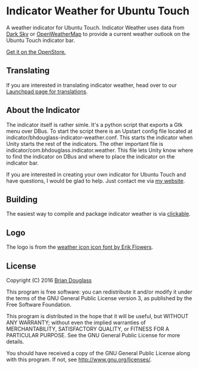 # Indicator Weather for Ubuntu Touch

A weather indicator for Ubuntu Touch. Indicator Weather uses data from
[Dark Sky](https://darksky.net/poweredby/) or [OpenWeatherMap](https://openweathermap.org/appid)
to provide a current weather outlook on the Ubuntu Touch indicator bar.

[Get it on the OpenStore.](https://open-store.io/app/indicator-weather.bhdouglass)

## Translating

If you are interested in translating indicator weather, head over to our
[Launchpad page for translations](https://translations.launchpad.net/ut-indicator-weather).

## About the Indicator

The indicator itself is rather simle. It's a python script that exports a Gtk
menu over DBus. To start the script there is an Upstart config file located at
indicator/bhdouglass-indicator-weather.conf. This starts the indicator when
Unity starts the rest of the indicators. The other important file is
indicator/com.bhdouglass.indicator.weather. This file lets Unity know where to
find the indicator on DBus and where to place the indicator on the indicator bar.

If you are interested in creating your own indicator for Ubuntu Touch and have
questions, I would be glad to help. Just contact me via [my website](https://bhdouglass.com/contact.html).

## Building

The easiest way to compile and package indicator weather is via [clickable](https://github.com/bhdouglass/clickable).

## Logo

The logo is from the [weather icon icon font by Erik Flowers](https://erikflowers.github.io/weather-icons/).

## License

Copyright (C) 2016 [Brian Douglass](http://bhdouglass.com/)

This program is free software: you can redistribute it and/or modify it under the terms of the GNU General Public License version 3, as published
by the Free Software Foundation.

This program is distributed in the hope that it will be useful, but WITHOUT ANY WARRANTY; without even the implied warranties of MERCHANTABILITY, SATISFACTORY QUALITY, or FITNESS FOR A PARTICULAR PURPOSE.  See the GNU General Public License for more details.

You should have received a copy of the GNU General Public License along with this program.  If not, see <http://www.gnu.org/licenses/>.
